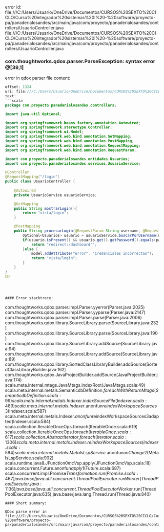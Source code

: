 error id: file:///C:/Users/Usuario/OneDrive/Documentos/CURSOS%20SEXTO%20CICLO/Curso%20integrador%20sistemas%20I%20-%20software/proyecto-pa/panaderialosandes/src/main/java/com/proyecto/panaderialosandes/controllers/UsuarioController.java
file:///C:/Users/Usuario/OneDrive/Documentos/CURSOS%20SEXTO%20CICLO/Curso%20integrador%20sistemas%20I%20-%20software/proyecto-pa/panaderialosandes/src/main/java/com/proyecto/panaderialosandes/controllers/UsuarioController.java
### com.thoughtworks.qdox.parser.ParseException: syntax error @[39,1]

error in qdox parser
file content:
```java
offset: 1324
uri: file:///C:/Users/Usuario/OneDrive/Documentos/CURSOS%20SEXTO%20CICLO/Curso%20integrador%20sistemas%20I%20-%20software/proyecto-pa/panaderialosandes/src/main/java/com/proyecto/panaderialosandes/controllers/UsuarioController.java
text:
```scala
package com.proyecto.panaderialosandes.controllers;

import java.util.Optional;

import org.springframework.beans.factory.annotation.Autowired;
import org.springframework.stereotype.Controller;
import org.springframework.ui.Model;
import org.springframework.web.bind.annotation.GetMapping;
import org.springframework.web.bind.annotation.PostMapping;
import org.springframework.web.bind.annotation.RequestMapping;
import org.springframework.web.bind.annotation.RequestParam;

import com.proyecto.panaderialosandes.entidades.Usuarios;
import com.proyecto.panaderialosandes.services.UsuarioService;

@Controller
@RequestMapping("/login")
public class UsuarioController {
    
    @Autowired
    private UsuarioService usuarioService;

    @GetMapping
    public String mostrarLogin(){
        return "vista/login";
    }

    @PostMapping
    public String procesarLogin(@RequestParam String username, @RequestParam String password, Model model){
        Optional<Usuarios> usuario = usuarioService.buscarPorUsername(username);
        if(usuario.isPresent() && usuario.get().getPassword().equals(password)){
            return "redirect:/dashboard"";
        }else {
            model.addAttribute("error", "Credenciales incorrectas");
            return "vista/login";
        }
    }
}
@@
```

```



#### Error stacktrace:

```
com.thoughtworks.qdox.parser.impl.Parser.yyerror(Parser.java:2025)
	com.thoughtworks.qdox.parser.impl.Parser.yyparse(Parser.java:2147)
	com.thoughtworks.qdox.parser.impl.Parser.parse(Parser.java:2006)
	com.thoughtworks.qdox.library.SourceLibrary.parse(SourceLibrary.java:232)
	com.thoughtworks.qdox.library.SourceLibrary.parse(SourceLibrary.java:190)
	com.thoughtworks.qdox.library.SourceLibrary.addSource(SourceLibrary.java:94)
	com.thoughtworks.qdox.library.SourceLibrary.addSource(SourceLibrary.java:89)
	com.thoughtworks.qdox.library.SortedClassLibraryBuilder.addSource(SortedClassLibraryBuilder.java:162)
	com.thoughtworks.qdox.JavaProjectBuilder.addSource(JavaProjectBuilder.java:174)
	scala.meta.internal.mtags.JavaMtags.indexRoot(JavaMtags.scala:49)
	scala.meta.internal.metals.SemanticdbDefinition$.foreachWithReturnMtags(SemanticdbDefinition.scala:99)
	scala.meta.internal.metals.Indexer.indexSourceFile(Indexer.scala:489)
	scala.meta.internal.metals.Indexer.$anonfun$reindexWorkspaceSources$3(Indexer.scala:587)
	scala.meta.internal.metals.Indexer.$anonfun$reindexWorkspaceSources$3$adapted(Indexer.scala:584)
	scala.collection.IterableOnceOps.foreach(IterableOnce.scala:619)
	scala.collection.IterableOnceOps.foreach$(IterableOnce.scala:617)
	scala.collection.AbstractIterator.foreach(Iterator.scala:1306)
	scala.meta.internal.metals.Indexer.reindexWorkspaceSources(Indexer.scala:584)
	scala.meta.internal.metals.MetalsLspService.$anonfun$onChange$2(MetalsLspService.scala:902)
	scala.runtime.java8.JFunction0$mcV$sp.apply(JFunction0$mcV$sp.scala:18)
	scala.concurrent.Future$.$anonfun$apply$1(Future.scala:687)
	scala.concurrent.impl.Promise$Transformation.run(Promise.scala:467)
	java.base/java.util.concurrent.ThreadPoolExecutor.runWorker(ThreadPoolExecutor.java:1136)
	java.base/java.util.concurrent.ThreadPoolExecutor$Worker.run(ThreadPoolExecutor.java:635)
	java.base/java.lang.Thread.run(Thread.java:840)
```
#### Short summary: 

QDox parse error in file:///C:/Users/Usuario/OneDrive/Documentos/CURSOS%20SEXTO%20CICLO/Curso%20integrador%20sistemas%20I%20-%20software/proyecto-pa/panaderialosandes/src/main/java/com/proyecto/panaderialosandes/controllers/UsuarioController.java